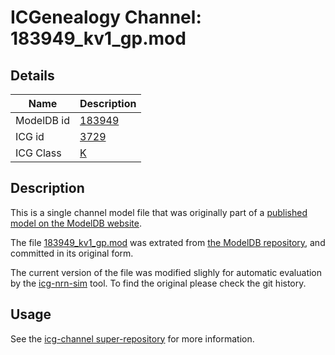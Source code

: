 # ICGenealogy Channel: 183949\_kv1\_gp.mod

## Details

Name | Description
---- | -----------
ModelDB id | [183949](http://senselab.med.yale.edu/ModelDB/ShowModel.cshtml?model=183949)
ICG id | [3729](http://icg.neurotheory.ox.ac.uk/channels/1/3729)
ICG Class | [K](http://icg.neurotheory.ox.ac.uk/channels/1)

## Description

This is a single channel model file that was originally part of a [published model on the ModelDB website](http://senselab.med.yale.edu/mModelDB/ShowModel.cshtml?model=183949).


The file [183949\_kv1\_gp.mod](183949_kv1_gp.mod) was extrated from [the ModelDB repository](http://senselab.med.yale.edu/ModelDB/ShowModel.cshtml?model=183949), and committed in its original form.

The current version of the file was modified slighly for automatic evaluation by the [icg-nrn-sim](https://github.com/icgenealogy/icg-nrn-sim) tool. To find the original please check the git history.


## Usage

See the [icg-channel super-repository](https://github.com/icgenealogy/icg-channels) for more information.